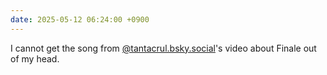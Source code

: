 ```yaml
---
date: 2025-05-12 06:24:00 +0900
---
```


I cannot get the song from [@tantacrul.bsky.social](https://bsky.app/profile/tantacrul.bsky.social)'s video about Finale out of my head.
